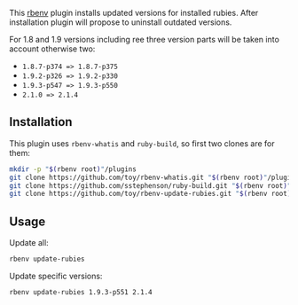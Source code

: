 This [rbenv](http://rbenv.org/) plugin installs updated versions for installed rubies. After installation plugin will propose to uninstall outdated versions.

For 1.8 and 1.9 versions including ree three version parts will be taken into account otherwise two:

- `1.8.7-p374 => 1.8.7-p375`
- `1.9.2-p326 => 1.9.2-p330`
- `1.9.3-p547 => 1.9.3-p550`
- `2.1.0 => 2.1.4`

## Installation

This plugin uses `rbenv-whatis` and `ruby-build`, so first two clones are for them:

```sh
mkdir -p "$(rbenv root)"/plugins
git clone https://github.com/toy/rbenv-whatis.git "$(rbenv root)"/plugins/whatis
git clone https://github.com/sstephenson/ruby-build.git "$(rbenv root)"/plugins/ruby-build
git clone https://github.com/toy/rbenv-update-rubies.git "$(rbenv root)"/plugins/update-rubies
```

## Usage

Update all:

```sh
rbenv update-rubies
```

Update specific versions:

```sh
rbenv update-rubies 1.9.3-p551 2.1.4
```
